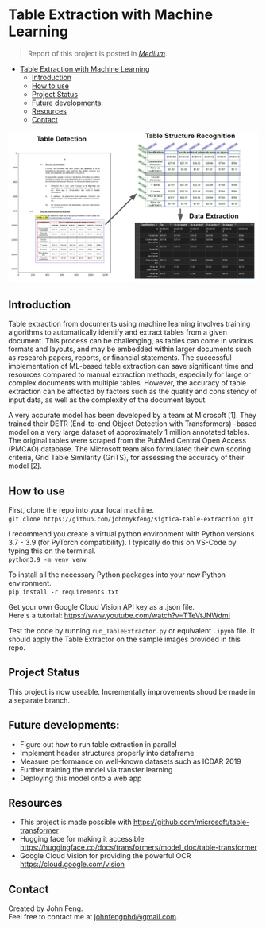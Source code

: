 # Table Extraction with Machine Learning
> Report of this project is posted in 
> [_Medium_](https://johnfengphd.medium.com/table-extraction-with-pre-trained-ml-model-f638dfd4bdb7). <!-- If you have the project hosted somewhere, include the link here. -->

- [Table Extraction with Machine Learning](#table-extraction-with-machine-learning)
  - [Introduction](#introduction)
  - [How to use](#how-to-use)
  - [Project Status](#project-status)
  - [Future developments:](#future-developments)
  - [Resources](#resources)
  - [Contact](#contact)


![Example screenshot](header_te.png)

## Introduction

Table extraction from documents using machine learning involves training algorithms to automatically identify and extract tables from a given document. This process can be challenging, as tables can come in various formats and layouts, and may be embedded within larger documents such as research papers, reports, or financial statements. The successful implementation of ML-based table extraction can save significant time and resources compared to manual extraction methods, especially for large or complex documents with multiple tables. However, the accuracy of table extraction can be affected by factors such as the quality and consistency of input data, as well as the complexity of the document layout.

A very accurate model has been developed by a team at Microsoft [1]. They trained their DETR (End-to-end Object Detection with Transformers) -based model on a very large dataset of approximately 1 million annotated tables. The original tables were scraped from the PubMed Central Open Access (PMCAO) database. The Microsoft team also formulated their own scoring criteria, Grid Table Similarity (GriTS), for assessing the accuracy of their model [2].

<!-- ## Technologies Used
- Tech 1 - version 1.0
- Tech 2 - version 2.0
- Tech 3 - version 3.0


## Features
List the ready features here:
- Awesome feature 1
- Awesome feature 2
- Awesome feature 3 -->


<!-- If you have screenshots you'd like to share, include them here. -->


## How to use
First, clone the repo into your local machine.<br>
`git clone https://github.com/johnnykfeng/sigtica-table-extraction.git`

I recommend you create a virtual python environment with Python versions 3.7 - 3.9 (for PyTorch compatibility). I typically do this on VS-Code by typing this on the terminal.<br>
`python3.9 -m venv venv`

To install all the necessary Python packages into your new Python environment.<br>
`pip install -r requirements.txt`

Get your own Google Cloud Vision API key as a .json file.<br>
Here's a tutorial: https://www.youtube.com/watch?v=TTeVtJNWdmI

Test the code by running `run_TableExtractor.py` or equivalent `.ipynb` file. It should apply the Table Extractor on the sample images provided in this repo.

## Project Status
This project is now useable. Incrementally improvements shoud be made in a separate branch.

## Future developments:
- Figure out how to run table extraction in parallel
- Implement header structures properly into dataframe
- Measure performance on well-known datasets such as ICDAR 2019
- Further training the model via transfer learning
- Deploying this model onto a web app


## Resources
- This project is made possible with https://github.com/microsoft/table-transformer
- Hugging face for making it accessible https://huggingface.co/docs/transformers/model_doc/table-transformer
- Google Cloud Vision for providing the powerful OCR https://cloud.google.com/vision


## Contact
Created by John Feng. <br>
Feel free to contact me at johnfengphd@gmail.com.


<!-- Optional -->
<!-- ## License -->
<!-- This project is open source and available under the [... License](). -->

<!-- You don't have to include all sections - just the one's relevant to your project -->

[def]: #contact